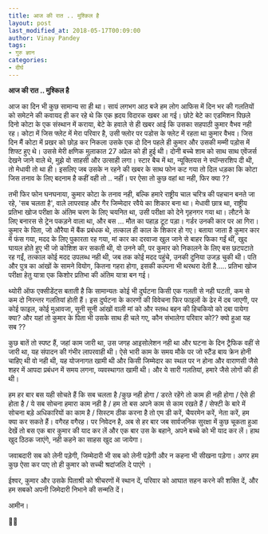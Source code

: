 ```yaml
---
title: आज की रात .. मुश्किल है
layout: post
last_modified_at: 2018-05-17T00:09:00
author: Vinay Pandey
tags:
- गुरु ज्ञान
categories:
- दीर्घ
---
```

**आज की रात .. मुश्किल है**

आज का दिन भी कुछ सामान्य सा ही था।  सायं लगभग आठ बजे हम लोग आफिस में दिन भर की गलतियों को समेटने की कवायद ही कर रहे थे कि एक ह्रदय विदारक खबर आ गई। छोटे बेटे का एडमिशन पिछले दिनो कोटा के एक संस्थान में कराया, बेटे के हवाले से ही खबर आई कि उसका सहपाठी कुमार वैभव नही रह। कोटा में जिस फ्लेट में मेरा परिवार है, उसी फ्लोर पर पडोस के फ्लेट में रहता था कुमार वैभव। जिस दिन मैं कोटा में प्रखर को छोड़ कर निकला उसके एक दो दिन पहले ही कुमार और उसकी मम्मी पड़ोस में शिफ्ट हुए थे। उससे मेरी क्षणिक मुलाकात 27 अप्रेल को ही हुई थी।  दोनी बच्चे शाम को साथ साथ एवेंजर्स देखने जाने वाले थे, मुझे वो  साहसी और उत्साही लगा। स्टार बैच में था, न्यूक्लियस ने स्पॉन्सरशिप दी थी, तो मेधावी तो था ही।  इसलिए जब उसके न रहने की खबर के साथ फोन कट गया तो दिल धड़का कि कोटा जिस तनाव के लिए बदनाम है कहीं वही तो .. नहीं। पर ऐसा तो कुछ वहां था नही, फिर क्या ??

 तभी फिर फोन घनघनाया, कुमार कोटा के तनाव नही, बल्कि हमारे राष्ट्रीय चाल चरित्र की पहचान बनते जा रहे, 'सब चलता है', वाले लापरवाह और गैर जिम्मेदार रवैये का शिकार बना था। मेधावी छात्र था, राष्ट्रीय प्रतिभा खोज परीक्षा के अंतिम चरण के लिए चयनित था, उसी परीक्षा को देने गृहनगर  गया था। लौटने के लिए बनारस से ट्रेन पकड़ने वाला था, और बस ... मौत का पहाड़ टूट पड़ा। गर्डर उनकी कार पर आ गिरा। कुमार के पिता, जो औरैया में बैंक प्रबंधक थे, तत्काल ही काल के शिकार हो गए। बताया जाता है कुमार कार में फंस गया, मदद के लिए पुकारता रह गया, मां कार का दरवाजा खुल जाने से बाहर फिका गईं थीं, खुद घायल होते हुए भी जो कोशिश कर सकती थी, वो उनने की, पर कुमार को निकालने के लिए बस छटपटाते रह गईं, तत्काल कोई मदद उपलब्ध नही थी, जब तक कोई मदद पहुंचे, उनकी दुनिया उजड़ चुकी थी। पति और पुत्र का आंखों के सामने वियोग, कितना गहरा होगा, इसकी कल्पना भी थरथरा देती है.....  प्रतिभा खोज परीक्षा हेतु यात्रा एक किशोर प्रतिभा की अंतिम यात्रा बन गई। 

थ्योरी ऑफ एक्सीडेंट्स बताती है कि सामान्यतः कोई भी दुर्घटना किसी एक गलती से नही घटती, कम से कम दो निरन्तर गलतियां होती हैं। इस दुर्घटना के कारणों की विवेचना फिर फाइलों के ढेर में दब जाएगी, पर कोई फाइल, कोई मुआवजा, सूनी सूनी आंखों वाली मां को और स्तब्ध बहन की हिचकियो को दबा पायेगा क्या? और यहां तो कुमार के पिता भी उसके साथ ही चले गए, कौन संभालेगा परिवार को?? क्यो हुआ यह सब ??

कुछ बातें तो स्पष्ट हैं, जहां काम जारी था, उस जगह आइसोलेशन नही था और घटना के दिन ट्रैफिक वहीं से जारी था, यह संपादन की गंभीर लापरवाही थी।  ऐसे भारी काम के समय मौके पर जो स्टैंड बाय क्रेन होनी चाहिए थी वो नही थी, यह योजनागत खामी थी और किसी जिम्मेदार का स्थल पर न होना और वाराणसी जैसे शहर में आपदा प्रबंधन में समय लगना, व्यवस्थागत खामी थी। और ये सारी गलतियां, हमारे जैसे लोगों की ही थी। 

हम हर बार बस यही सोचते हैं कि सब चलता है /कुछ नही होगा / डरते रहेंगे तो काम ही नही होगा / ऐसे ही होता है / ये सब सोचना हमारा काम नही है / हम तो बस अपने काम से काम रखते हैं / सेफ्टी के बारे में सोचना बड़े अधिकारियों का काम है / सिस्टम ठीक करना है तो एम डी करें, चैयरमेन करें, नेता करें, हम क्या कर सकते हैं। वगैरह वगैरह। पर निवेदन है, अब से हर बार जब सार्वजनिक सुरक्षा में कुछ चूकता हुआ देखें तो बस एक बार कुमार की याद कर लें और एक बार उस के बहाने, अपने बच्चे को भी याद कर लें। हाथ खुद ठिठक जाएंगे, नही कहने का साहस खुद आ जायेगा।

 जवाबदारी सब को लेनी पड़ेगी, जिम्मेदारी भी सब को लेनी पड़ेगी और न कहना भी सीखना पड़ेगा। अगर हम कुछ ऐसा कर पाए तो ही कुमार को सच्ची श्रदांजलि दे पाएंगे ।

ईश्वर, कुमार और उसके पिताश्री को श्रीचरणों में स्थान दें, परिवार को आघात सहन करने की शक्ति दें, और हम सबको अपनी जिमेदारी निभाने की सन्मति दें।

आमीन। 

🙏🙏


